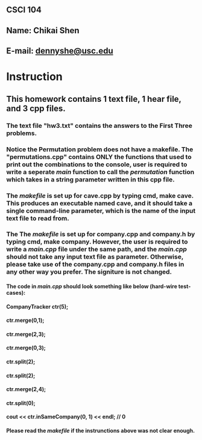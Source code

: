## CSCI 104
## Name: Chikai Shen
## E-mail: dennyshe@usc.edu 


# Instruction

## This homework contains 1 text file, 1 hear file, and 3 cpp files.

### The text file "hw3.txt" contains the answers to the First Three problems.

### Notice the Permutation problem does not have a makefile. The "permutations.cpp" contains ONLY the functions that used to print out the combinations to the console, user is required to write a seperate *main* function to call the *permutation* function which takes in a string parameter written in this cpp file.

### The *makefile* is set up for cave.cpp by typing cmd, make cave. This produces an executable named cave, and it should take a single command-line parameter, which is the name of the input text file to read from.

### The The *makefile* is set up for company.cpp and company.h by typing cmd, make company. However, the user is required to write a *main.cpp* file under the same path, and the *main.cpp* should not take any input text file as parameter. Otherwise, please take use of the company.cpp and company.h files in any other way you prefer. The signiture is not changed.

#### The code in *main.cpp* should look something like below (hard-wire test-cases):
#### CompanyTracker ctr(5);
#### ctr.merge(0,1);
#### ctr.merge(2,3);
#### ctr.merge(0,3);
#### ctr.split(2);
#### ctr.split(2);
#### ctr.merge(2,4);
#### ctr.split(0);
#### cout << ctr.inSameCompany(0, 1) << endl;	// 0

#### Please read the *makefile* if the instrunctions above was not clear enough.
